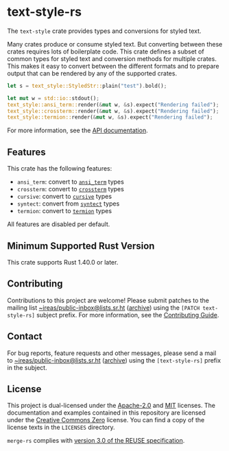 <!---
Copyright (C) 2020 Robin Krahl <robin.krahl@ireas.org>
SPDX-License-Identifier: CC0-1.0
-->

# text-style-rs

The `text-style` crate provides types and conversions for styled text.

Many crates produce or consume styled text.  But converting between these
crates requires lots of boilerplate code.  This crate defines a subset of
common types for styled text and conversion methods for multiple crates.
This makes it easy to convert between the different formats and to prepare
output that can be rendered by any of the supported crates.

```rust
let s = text_style::StyledStr::plain("test").bold();

let mut w = std::io::stdout();
text_style::ansi_term::render(&mut w, &s).expect("Rendering failed");
text_style::crossterm::render(&mut w, &s).expect("Rendering failed");
text_style::termion::render(&mut w, &s).expect("Rendering failed");
```

For more information, see the [API documentation](https://docs.rs/text-style).

## Features

This crate has the following features:

- `ansi_term`: convert to [`ansi_term`](https://lib.rs/ansi_term) types
- `crossterm`: convert to [`crossterm`](https://lib.rs/crossterm) types
- `cursive`: convert to [`cursive`](https://lib.rs/cursive) types
- `syntect`: convert from [`syntect`](https://lib.rs/syntect) types
- `termion`: convert to [`termion`](https://lib.rs/termion) types

All features are disabled per default.

## Minimum Supported Rust Version

This crate supports Rust 1.40.0 or later.

## Contributing

Contributions to this project are welcome!  Please submit patches to the
mailing list [~ireas/public-inbox@lists.sr.ht][] ([archive][]) using the
`[PATCH text-style-rs]` subject prefix.  For more information, see the
[Contributing Guide][].

## Contact

For bug reports, feature requests and other messages, please send a mail to
[~ireas/public-inbox@lists.sr.ht][] ([archive][]) using the `[text-style-rs]`
prefix in the subject.

## License

This project is dual-licensed under the [Apache-2.0][] and [MIT][] licenses.
The documentation and examples contained in this repository are licensed under
the [Creative Commons Zero][CC0] license.  You can find a copy of the license
texts in the `LICENSES` directory.

`merge-rs` complies with [version 3.0 of the REUSE specification][reuse].

[~ireas/public-inbox@lists.sr.ht]: mailto:~ireas/public-inbox@lists.sr.ht
[archive]: https://lists.sr.ht/~ireas/public-inbox
[Contributing Guide]: https://man.sr.ht/~ireas/guides/contributing.md
[Apache-2.0]: https://opensource.org/licenses/Apache-2.0
[MIT]: https://opensource.org/licenses/MIT
[CC0]: https://creativecommons.org/publicdomain/zero/1.0/
[reuse]: https://reuse.software/practices/3.0/
